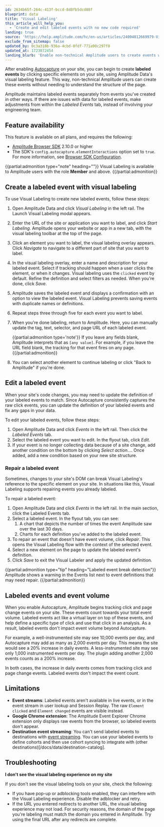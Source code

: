 ```yaml
---
id: 2634b65f-264c-413f-bccd-8d8fb5dcd88f
blueprint: data
title: 'Visual Labeling'
this_article_will_help_you:
  - 'Create and edit labeled events with no new code required'
landing: true
source: 'https://help.amplitude.com/hc/en-us/articles/24094812669979-Visual-Labeling-Quickly-create-no-code-events-from-your-site-s-existing-elements'
exclude_from_sitemap: false
updated_by: 0c3a318b-936a-4cbd-8fdf-771a90c297f0
updated_at: 1723072454
landing_blurb: 'Enable non-technical Amplitude users to create events with Visual Labeling.'
---
```

After enabling [Autocapture](/docs/data/autocapture) on your site, you can begin to create **labeled events** by clicking specific elements on your site, using Amplitude Data's visual labeling feature. This way, non-technical Amplitude users can create these events without needing to understand the structure of the page.

Amplitude maintains labeled events separately from events you've created in other ways. If there are issues with data for labeled events, make adjustments from within the _Labeled Events_ tab, instead of involving your engineering team.

## Feature availability
This feature is available on all plans, and requires the following:

* [Amplitude Browser SDK](/docs/sdks/analytics/browser/browser-sdk-2) 2.10.0 or higher
* The SDK's `config.autocapture.elementInteractions` option set to `true`. For more information, see [Browser SDK Configuration](/docs/sdks/analytics/browser/browser-sdk-2#configure-the-sdk).

{{partial:admonition type="note" heading=""}}
Visual Labeling is available to Amplitude users with the role **Member** and above.
{{/partial:admonition}}

## Create a labeled event with visual labeling

To use Visual Labeling to create new labeled events, follow these steps:

1. Open Amplitude Data and click *Visual Labeling* in the left rail. The Launch Visual Labeling modal appears.
2. Enter the URL of the site or application you want to label, and click *Start Labeling*. Amplitude opens your website or app in a new tab, with the visual labeling toolbar at the top of the page.
3. Click an element you want to label, the visual labeling overlay appears. Click *Navigate* to navigate to a different part of site that you want to label.
4. In the visual labeling overlay, enter a name and description for your labeled event. Select if tracking should happen when a user clicks the element, or when it changes. Visual labeling uses the `clicked` event by default. Refine the definition and select filters as needed. When you're done, click *Save*.
5. Amplitude saves the labeled event and displays a confirmation with an option to view the labeled event. Visual Labeling prevents saving events with duplicate names or definitions.
6. Repeat steps three through five for each event you want to label.
7. When you're done labeling, return to Amplitude. Here, you can manually update the tag, text, selector, and page URL of each labeled event.

    {{partial:admonition type='note'}}
    If you leave any fields blank, Amplitude interprets that as `[any value]`. For example, if you leave the URL field blank, the tracking for that event fires on any page.
    {{/partial:admonition}}

8. You can select another element to continue labeling or click "Back to Amplitude" if you're done.

## Edit a labeled event

When your site's code changes, you may need to update the definition of your labeled events to match. Since Autocapture consistently captures the raw click events, you can update the definition of your labeled events and fix any gaps in your data.

To edit your labeled events, follow these steps:

1. Open Amplitude Data and click *Events* in the left rail. Then click the *Labeled Events* tab.
2. Select the labeled event you want to edit. In the flyout tab, click *Edit*.
3. If your event is no longer collecting data because of a site change, add another condition on the bottom by clicking *Select action...*. Once added, add a new condition based on your new site structure.

### Repair a labeled event

Sometimes, changes to your site's DOM can break Visual Labeling's reference to the specific element on your site. In situations like this, Visual Labeling supports repairing events you already labeled.

To repair a labeled event:

1. Open Amplitude Data and click *Events* in the left rail. In the main section, click the Labeled Events tab.
2. Select a labeled event. In the flyout tab, you can see:
   1. A chart that depicts the number of times the event Amplitude saw over the last 30 days.
   2. Charts for each definition you've added to the labeled event.
3. To repair an event that doesn't have event volume, click *Repair*. This opens the Visual Labeling flow with the context of the selected event. 
4. Select a new element on the page to update the labeled event's definition.
5. Click *Save* to exit the Visual Labeler and apply the updated definition.

{{partial:admonition type="tip" heading="Labeled event break detection"}}
Amplitude shows a warning in the Events list next to event definitions that may need repair.
{{/partial:admonition}}

## Labeled events and event volume

When you enable Autocapture, Amplitude begins tracking click and page change events on your site. These events count towards your total event volume. Labeled events act like a virtual layer on top of these events, and help define a specific type of click and use that click in an analysis. As a result, labeled events don't impact event volume beyond Autocapture.

For example, a well-instrumented site may see 10,000 events per day, and Autocapture may add as many as 2,000 events per day. This means the site would see a 20% increase in daily events. A less-instrumented site may see only 1,000 instrumented events per day. The plugin adding another 2,000 events counts as a 200% increase.

In both cases, the increase in daily events comes from tracking click and page change events. Labeled events don't impact the event count.

## Limitations

* **Event streams**: Labeled events aren't available in live events, or in the event stream in user lookup and Session Replay. The raw `Element clicked` and `Element changed` events are visible instead.
* **Google Chrome extension**: The Amplitude Event Explorer Chrome extension only displays raw events from the browser, so labeled events don't appear.
* **Destination event streaming**: You can't send labeled events to destinations with [event streaming](/docs/data/destination-event-streaming-overview). You can use your labeled events to define cohorts and then use cohort syncing to integrate with (other destinations)[/docs/data/destination-catalog].

## Troubleshooting

**I don't see the visual labeling experience on my site**

If you don't see the visual labeling tools on your site, check the following:

* If you have pop-up or adblocking tools enabled, they can interfere with the Visual Labeling experience. Disable the adblocker and retry.
* If the URL you entered redirects to another URL, the visual labeling experience may not load. For security reasons, the domain of the page you're labeling must match the domain you entered in Amplitude. Try using the final URL after any redirects are complete.
